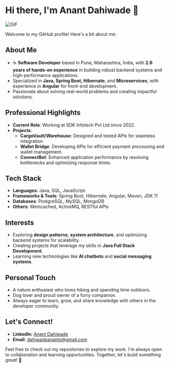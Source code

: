 # Hi there, I'm Anant Dahiwade 👋

<img alt="GIF" src="https://readme-typing-svg.herokuapp.com?color=%2336BCF7&lines=Hi!+I'm+Anant+Dahiwade🖐️;Passionate+Software+Developer💻;Aspiring+Problem+Solver📊;Learning+and+Growing+Every+Day;Empowering+Through+Code;Excited+to+Connect!"/>

Welcome to my GitHub profile! Here's a bit about me:

## About Me

- ☕ **Software Developer** based in Pune, Maharashtra, India, with **2.6 years of hands-on experience** in building robust backend systems and high-performance applications.
- Specialized in **Java, Spring Boot, Hibernate**, and **Microservices**, with experience in **Angular** for front-end development.
- Passionate about solving real-world problems and creating impactful solutions.

## Professional Highlights

- **Current Role**: Working at SDK Infotech Pvt Ltd since 2022.
- **Projects**:
  - **CargoVault/Warehouse**: Designed and tested APIs for seamless integration.
  - **Wallet Bridge**: Developing APIs for efficient payment processing and wallet management.
  - **ConnectBot**: Enhanced application performance by resolving bottlenecks and optimizing response times.

## Tech Stack

- **Languages**: Java, SQL, JavaScript
- **Frameworks & Tools**: Spring Boot, Hibernate, Angular, Maven, JDK 11
- **Databases**: PostgreSQL, MySQL, MongoDB
- **Others**: Memcached, ActiveMQ, RESTful APIs

## Interests

- Exploring **design patterns**, **system architecture**, and optimizing backend systems for scalability.
- Creating projects that leverage my skills in **Java Full Stack Development**.
- Learning new technologies like **AI chatbots** and **social messaging systems**.


## Personal Touch

- A nature enthusiast who loves hiking and spending time outdoors.
- Dog lover and proud owner of a furry companion.
- Always eager to learn, grow, and share knowledge with others in the developer community.

## Let's Connect!

- **LinkedIn**: [Anant Dahiwade](https://linkedin.com/in/anantdahiwade)  
- **Email**: [dahiwadeanants@gmail.com](mailto:dahiwadeanants@gmail.com)

Feel free to check out my repositories to explore my work. I'm always open to collaboration and learning opportunities. Together, let's build something great! 🚀

